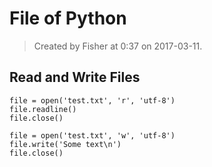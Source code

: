 # File of Python

> Created by Fisher at 0:37 on 2017-03-11.

## Read and Write Files

```
file = open('test.txt', 'r', 'utf-8')
file.readline()
file.close()

file = open('test.txt', 'w', 'utf-8')
file.write('Some text\n')
file.close()
```
